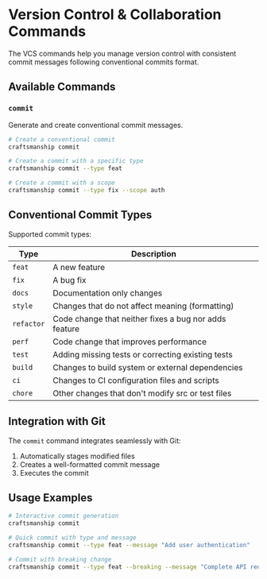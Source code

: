# Version Control & Collaboration Commands

The VCS commands help you manage version control with consistent commit messages following conventional commits format.

## Available Commands

### `commit`

Generate and create conventional commit messages.

```bash
# Create a conventional commit
craftsmanship commit

# Create a commit with a specific type
craftsmanship commit --type feat

# Create a commit with a scope
craftsmanship commit --type fix --scope auth
```

## Conventional Commit Types

Supported commit types:

| Type       | Description                                           |
|------------|-------------------------------------------------------|
| `feat`     | A new feature                                         |
| `fix`      | A bug fix                                             |
| `docs`     | Documentation only changes                            |
| `style`    | Changes that do not affect meaning (formatting)       |
| `refactor` | Code change that neither fixes a bug nor adds feature |
| `perf`     | Code change that improves performance                 |
| `test`     | Adding missing tests or correcting existing tests     |
| `build`    | Changes to build system or external dependencies      |
| `ci`       | Changes to CI configuration files and scripts         |
| `chore`    | Other changes that don't modify src or test files     |

## Integration with Git

The `commit` command integrates seamlessly with Git:

1. Automatically stages modified files
2. Creates a well-formatted commit message
3. Executes the commit

## Usage Examples

```bash
# Interactive commit generation
craftsmanship commit

# Quick commit with type and message
craftsmanship commit --type feat --message "Add user authentication"

# Commit with breaking change
craftsmanship commit --type feat --breaking --message "Complete API redesign"
```